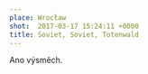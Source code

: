 ```yaml
---
place: Wrocław
shot:  2017-03-17 15:24:11 +0000
title: Soviet, Soviet, Totenwald
---
```


Ano výsměch.
